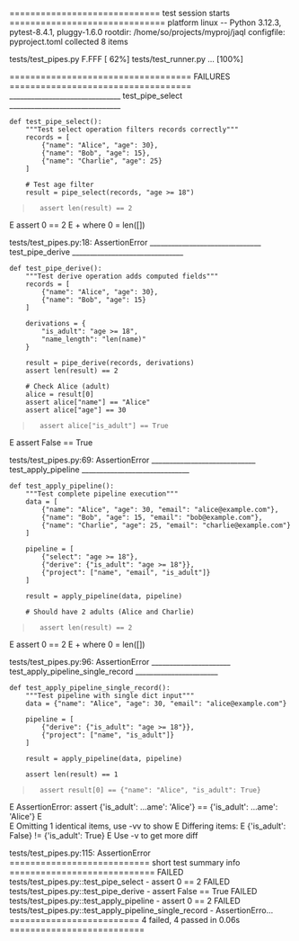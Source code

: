 ============================= test session starts ==============================
platform linux -- Python 3.12.3, pytest-8.4.1, pluggy-1.6.0
rootdir: /home/so/projects/myproj/jaql
configfile: pyproject.toml
collected 8 items

tests/test_pipes.py F.FFF                                                [ 62%]
tests/test_runner.py ...                                                 [100%]

=================================== FAILURES ===================================
_______________________________ test_pipe_select _______________________________

    def test_pipe_select():
        """Test select operation filters records correctly"""
        records = [
            {"name": "Alice", "age": 30},
            {"name": "Bob", "age": 15},
            {"name": "Charlie", "age": 25}
        ]
    
        # Test age filter
        result = pipe_select(records, "age >= 18")
>       assert len(result) == 2
E       assert 0 == 2
E        +  where 0 = len([])

tests/test_pipes.py:18: AssertionError
_______________________________ test_pipe_derive _______________________________

    def test_pipe_derive():
        """Test derive operation adds computed fields"""
        records = [
            {"name": "Alice", "age": 30},
            {"name": "Bob", "age": 15}
        ]
    
        derivations = {
            "is_adult": "age >= 18",
            "name_length": "len(name)"
        }
    
        result = pipe_derive(records, derivations)
        assert len(result) == 2
    
        # Check Alice (adult)
        alice = result[0]
        assert alice["name"] == "Alice"
        assert alice["age"] == 30
>       assert alice["is_adult"] == True
E       assert False == True

tests/test_pipes.py:69: AssertionError
_____________________________ test_apply_pipeline ______________________________

    def test_apply_pipeline():
        """Test complete pipeline execution"""
        data = [
            {"name": "Alice", "age": 30, "email": "alice@example.com"},
            {"name": "Bob", "age": 15, "email": "bob@example.com"},
            {"name": "Charlie", "age": 25, "email": "charlie@example.com"}
        ]
    
        pipeline = [
            {"select": "age >= 18"},
            {"derive": {"is_adult": "age >= 18"}},
            {"project": ["name", "email", "is_adult"]}
        ]
    
        result = apply_pipeline(data, pipeline)
    
        # Should have 2 adults (Alice and Charlie)
>       assert len(result) == 2
E       assert 0 == 2
E        +  where 0 = len([])

tests/test_pipes.py:96: AssertionError
______________________ test_apply_pipeline_single_record _______________________

    def test_apply_pipeline_single_record():
        """Test pipeline with single dict input"""
        data = {"name": "Alice", "age": 30, "email": "alice@example.com"}
    
        pipeline = [
            {"derive": {"is_adult": "age >= 18"}},
            {"project": ["name", "is_adult"]}
        ]
    
        result = apply_pipeline(data, pipeline)
    
        assert len(result) == 1
>       assert result[0] == {"name": "Alice", "is_adult": True}
E       AssertionError: assert {'is_adult': ...ame': 'Alice'} == {'is_adult': ...ame': 'Alice'}
E         
E         Omitting 1 identical items, use -vv to show
E         Differing items:
E         {'is_adult': False} != {'is_adult': True}
E         Use -v to get more diff

tests/test_pipes.py:115: AssertionError
=========================== short test summary info ============================
FAILED tests/test_pipes.py::test_pipe_select - assert 0 == 2
FAILED tests/test_pipes.py::test_pipe_derive - assert False == True
FAILED tests/test_pipes.py::test_apply_pipeline - assert 0 == 2
FAILED tests/test_pipes.py::test_apply_pipeline_single_record - AssertionErro...
========================= 4 failed, 4 passed in 0.06s ==========================
